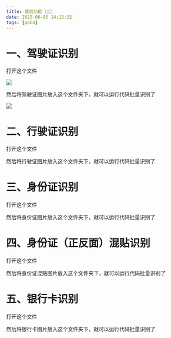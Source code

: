 ```yaml
---
title: 其他功能（二）
date: 2025-06-06 14:15:32
tags: [pobd]
---
```


#  一、驾驶证识别

打开这个文件

![](https://raw.gitcode.com/yaaakaaang/pic/raw/main/1749194735446.jpg)

然后将驾驶证图片放入这个文件夹下，就可以运行代码批量识别了

![](https://raw.gitcode.com/yaaakaaang/pic/raw/main/1749194857609.jpg)

#  二、行驶证识别

打开这个文件



然后将行驶证图片放入这个文件夹下，就可以运行代码批量识别了



#  三、身份证识别

打开这个文件



然后将身份证图片放入这个文件夹下，就可以运行代码批量识别了



#  四、身份证（正反面）混贴识别

打开这个文件



然后将身份证混贴图片放入这个文件夹下，就可以运行代码批量识别了



#  五、银行卡识别

打开这个文件



然后将银行卡图片放入这个文件夹下，就可以运行代码批量识别了


